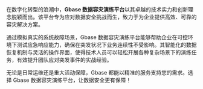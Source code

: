 在数字化转型的浪潮中，**Gbase 数据容灾演练平台**以其卓越的技术实力和创新理念脱颖而出。该平台专为应对数据安全挑战而生，致力于为企业提供高效、可靠的容灾解决方案。

通过模拟真实的系统故障场景，Gbase 数据容灾演练平台能够帮助企业在可控环境下测试应急响应能力，确保在突发状况下业务连续性不受影响。其智能化的数据恢复机制与灵活的操作界面，使得技术人员可以轻松开展各种复杂场景下的演练任务，有效提升团队应对突发事件的实战经验。

无论是日常运维还是重大活动保障，Gbase 都能以精准的服务支持您的需求。选择 Gbase 数据容灾演练平台，让数据安全更有保障！